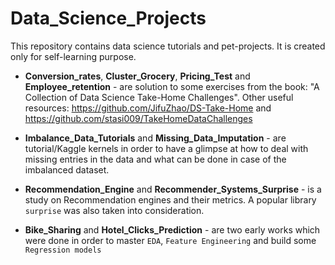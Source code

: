 # Data_Science_Projects

This repository contains data science tutorials and pet-projects. It is created only for self-learning purpose.

- **Conversion_rates**, **Cluster_Grocery**, **Pricing_Test** and **Employee_retention** - are solution to some exercises from the book: "A Collection of Data Science Take-Home Challenges".
Other useful resources: https://github.com/JifuZhao/DS-Take-Home and https://github.com/stasi009/TakeHomeDataChallenges

- **Imbalance_Data_Tutorials** and **Missing_Data_Imputation** - are tutorial/Kaggle kernels in order to have a glimpse at how to deal with missing entries in the data and what can be done in case of the imbalanced dataset.

- **Recommendation_Engine** and **Recommender_Systems_Surprise** - is a study on Recommendation engines and their metrics. A popular library `surprise` was also taken into consideration.

- **Bike_Sharing** and **Hotel_Clicks_Prediction** - are two early works which were done in order to master `EDA`, `Feature Engineering` and build some `Regression models`

